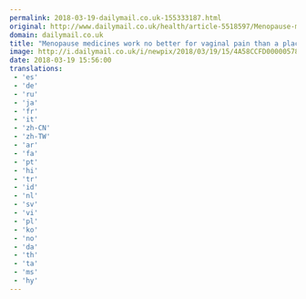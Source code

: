 ```yaml
---
permalink: 2018-03-19-dailymail.co.uk-155333187.html
original: http://www.dailymail.co.uk/health/article-5518597/Menopause-medicines-work-no-better-vaginal-pain-placebo.html?ITO=1490&ns_mchannel=rss&ns_campaign=1490
domain: dailymail.co.uk
title: "Menopause medicines work no better for vaginal pain than a placebo"
image: http://i.dailymail.co.uk/i/newpix/2018/03/19/15/4A58CCFD00000578-0-image-a-12_1521473711862.jpg
date: 2018-03-19 15:56:00
translations: 
 - 'es'
 - 'de'
 - 'ru'
 - 'ja'
 - 'fr'
 - 'it'
 - 'zh-CN'
 - 'zh-TW'
 - 'ar'
 - 'fa'
 - 'pt'
 - 'hi'
 - 'tr'
 - 'id'
 - 'nl'
 - 'sv'
 - 'vi'
 - 'pl'
 - 'ko'
 - 'no'
 - 'da'
 - 'th'
 - 'ta'
 - 'ms'
 - 'hy'
---
```



